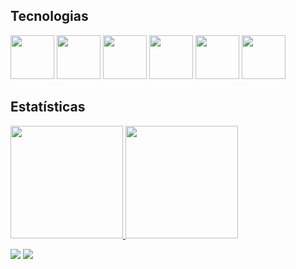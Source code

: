 

<!--
**Gugah007/Gugah007** is a ✨ _special_ ✨ repository because its `README.md` (this file) appears on your GitHub profile.

Here are some ideas to get you started:

- 🔭 I’m currently working on ...
- 🌱 I’m currently learning ...
- 👯 I’m looking to collaborate on ...
- 🤔 I’m looking for help with ...
- 💬 Ask me about ...
- 📫 How to reach me: ...
- 😄 Pronouns: ...
- ⚡ Fun fact: ...
-->





## Tecnologias
<div>
<img src="https://cdn.jsdelivr.net/gh/devicons/devicon/icons/python/python-original.svg" width="70" height="70" />
<img src="https://cdn.jsdelivr.net/gh/devicons/devicon/icons/jupyter/jupyter-original-wordmark.svg" width="70" height="70" />
<img src="https://cdn.jsdelivr.net/gh/devicons/devicon/icons/mysql/mysql-original-wordmark.svg" width="70" height="70" />
<img src="https://cdn.jsdelivr.net/gh/devicons/devicon/icons/numpy/numpy-original.svg" width="70" height="70" />
<img src="https://cdn.jsdelivr.net/gh/devicons/devicon/icons/rstudio/rstudio-original.svg" width="70" height="70" />
<img src="https://cdn.jsdelivr.net/gh/devicons/devicon/icons/git/git-original.svg" width="70" height="70" />

</div>       
  
 ## Estatísticas  
<div>
<a href="https://github.com/Gugah007">
<img height="180em" src="https://github-readme-stats.vercel.app/api/top-langs/?username=Gugah007&layout=compact&langs_count=7&theme=dracula"/>
<img height="180em" src="https://github-readme-stats.vercel.app/api?username=Gugah007&show_icons=true&theme=dracula&include_all_commits=true&count_private=true"/>
</div>
<div>

<a href="https://www.instagram.com/gugahdourado/" target="_blank"><img src="https://img.shields.io/badge/-Instagram-%23E4405F?style=for-the-badge&logo=instagram&logoColor=white" target="_blank"></a>
<a  href="https://www.linkedin.com/in/gustavo-carreiro" target="_blank"><img src="https://img.shields.io/badge/-LinkedIn-%230077B5?style=for-the-badge&logo=linkedin&logoColor=white" target="_blank"></a>   
</div>
